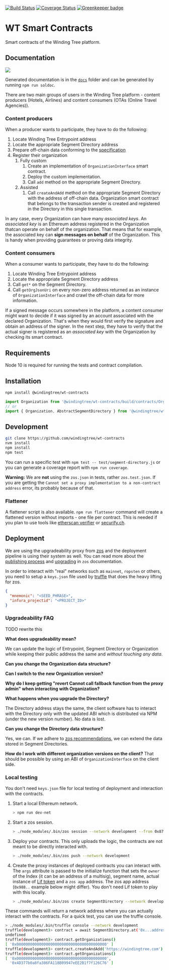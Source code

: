 [![Build Status](https://travis-ci.org/windingtree/wt-contracts.svg?branch=master)](https://travis-ci.org/windingtree/wt-contracts)
[![Coverage Status](https://coveralls.io/repos/github/windingtree/wt-contracts/badge.svg?branch=master)](https://coveralls.io/github/windingtree/wt-contracts?branch=master&v=2.0) [![Greenkeeper badge](https://badges.greenkeeper.io/windingtree/wt-contracts.svg)](https://greenkeeper.io/)

# WT Smart Contracts

Smart contracts of the Winding Tree platform.


## Documentation

![](https://raw.githubusercontent.com/windingtree/wt-contracts/69fd8a5f9dcc08056b3c4e496e4eb8bb62c46896/assets/contracts-schema.png)

Generated documentation is in the [`docs`](https://github.com/windingtree/wt-contracts/tree/master/docs)
folder and can be generated by running `npm run soldoc`.

There are two main groups of users in the Winding Tree platform - content producers (Hotels, Airlines)
and content consumers (OTAs (Online Travel Agencies)).

### Content producers

When a producer wants to participate, they have to do the following:

1. Locate Winding Tree Entrypoint address
1. Locate the appropriate Segment Directory address
1. Prepare off-chain data conforming to the [specification](https://github.com/windingtree/wt-organization-schemas)
1. Register their organization
    1. Fully custom
        1. Create an implementation of `OrganizationInterface` smart contract.
        1. Deploy the custom implementation.
        1. Call `add` method on the appropriate Segment Directory.
    1. Assisted
        1. Call `createAndAdd` method on the appropriate Segment Directory with the address of off-chain data.
        Organization smart contract that belongs to the transaction sender is created and registered in the
        Directory in this single transaction.

In any case, every Organization can have many *associated keys*. An *associated key* is an Ethereum address
registered in the Organization thatcan operate on behalf of the organization. That means
that for example, the associated key can **sign messages on behalf** of the Organization. This
is handy when providing guarantees or proving data integrity.

### Content consumers

When a consumer wants to participate, they have to do the following:

1. Locate Winding Tree Entrypoint address
1. Locate the appropriate Segment Directory address
1. Call `get*` on the Segment Directory.
1. Call `getOrgJsonUri` on every non-zero address returned as an instance of `OrganizationInterface` and crawl the off-chain data
for more information.

If a signed message occurs somewhere in the platform, a content consumer might want to decide
if it was signed by an account associated with the declared Organization. That's when they would 
first verify the signature and obtain an address of the signer. In the next step, they have to verify
that the actual signer is registered as an *associated key* with the Organization by checking its smart contract.

## Requirements

Node 10 is required for running the tests and contract compilation.

## Installation

```sh
npm install @windingtree/wt-contracts
```

```js
import Organization from '@windingtree/wt-contracts/build/contracts/Organization.json';
// or
import { Organization, AbstractSegmentDirectory } from '@windingtree/wt-contracts';
```

## Development

```sh
git clone https://github.com/windingtree/wt-contracts
nvm install
npm install
npm test
```

You can run a specific test with `npm test -- test/segment-directory.js`
or you can generate a coverage report with `npm run coverage`.

**Warning:** We are **not** using the `zos.json` in tests, rather `zos.test.json`. If you are
getting the `Cannot set a proxy implementation to a non-contract address` error, its probably
because of that.

### Flattener

A flattener script is also available. `npm run flattener` command
will create a flattened version without imports - one file per contract.
This is needed if you plan to use tools like [etherscan verifier](https://etherscan.io/verifyContract)
or [securify.ch](https://securify.ch/).

## Deployment

We are using the upgradeability proxy from [zos](https://docs.zeppelinos.org/)
and the deployment pipeline is using their system as well. You can read more
about the [publishing process](https://docs.zeppelinos.org/docs/deploying) and
[upgrading](https://docs.zeppelinos.org/docs/upgrading.html) in `zos`
documentation.

In order to interact with "real" networks such as `mainnet`, `ropsten` or others,
you need to setup a `keys.json` file used by [truffle](https://truffleframework.com/)
that does the heavy lifting for zos.

```json
{
  "mnemonic": "<SEED_PHRASE>",
  "infura_projectid": "<PROJECT_ID>"
}
```

### Upgradeability FAQ

TODO rewrite this

**What does upgradeability mean?**

We can update the logic of Entrypoint, Segment Directory or Organization while keeping their
public address the same and *without touching any data*.

**Can you change the Organization data structure?**

**Can I switch to the new Organization version?**

**Why do I keep getting "revert Cannot call fallback function from the proxy admin" when interacting with Organization?**

**What happens when you upgrade the Directory?**

The Directory address stays the same, the client software has to
interact with the Directory only with the updated ABI which is distributed
via NPM (under the new version number). No data is lost.

**Can you change the Directory data structure?**

Yes, we can. If we adhere to [zos recommendations](https://docs.zeppelinos.org/docs/writing_contracts.html#modifying-your-contracts),
we can extend the data stored in Segment Directories.

**How do I work with different organization versions on the client?**
That should be possible by using an ABI of `OrganizationInterface` on the client side.


### Local testing

You don't need `keys.json` file for local testing of deployment and interaction
with the contracts.

1. Start a local Ethereum network.
    ```bash
    > npm run dev-net
    ```
2. Start a zos session.
    ```bash
    > ./node_modules/.bin/zos session --network development --from 0x87265a62c60247f862b9149423061b36b460f4BB --expires 3600
    ```
3. Deploy your contracts. This only uploads the logic, the contracts are not meant to be directly
interacted with.
    ```bash
    > ./node_modules/.bin/zos push --network development
    ```
4. Create the proxy instances of deployed contracts you can interact with. The `args`
attribute is passed to the initialize function that sets the `owner` of the Index (it
can be an address of a multisig), segment name, actual instance of
[Lif token](https://github.com/windingtree/lif-token) and a `zos app` address. The zos app
address (`0x988..` example below might differ). You don't need Lif token to play with this locally.
    ```bash
    > ./node_modules/.bin/zos create SegmentDirectory --network development --init initialize --args 0x87265a62c60247f862b9149423061b36b460f4BB,hotels,0xB6e225194a1C892770c43D4B529841C99b3DA1d7,0x988f24d8356bf7e3D4645BA34068a5723BF3ec6B
    ```
These commands will return a network address where you can actually interact with the contracts.
For a quick test, you can use the truffle console.
```bash
> ./node_modules/.bin/truffle console --network development
truffle(development)> contract = await SegmentDirectory.at('0x...address returned by zos create command')
undefined
truffle(development)> contract.getOrganizations()
[ '0x0000000000000000000000000000000000000000' ]
truffle(development)> contract.createAndAdd('https://windingtree.com')
truffle(development)> contract.getOrganizations()
[ '0x0000000000000000000000000000000000000000',
  '0x4D377b0a8fa386FA118B09947eEE2B1f7f126C76' ]
```
